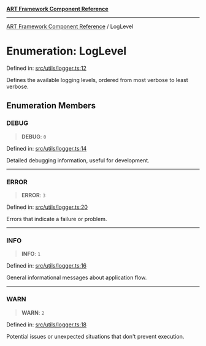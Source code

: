 [**ART Framework Component Reference**](../README.md)

***

[ART Framework Component Reference](../README.md) / LogLevel

# Enumeration: LogLevel

Defined in: [src/utils/logger.ts:12](https://github.com/hashangit/ART/blob/fe46dfaaacd3f198d9540925c3184fcab0f9c813/src/utils/logger.ts#L12)

Defines the available logging levels, ordered from most verbose to least verbose.

## Enumeration Members

### DEBUG

> **DEBUG**: `0`

Defined in: [src/utils/logger.ts:14](https://github.com/hashangit/ART/blob/fe46dfaaacd3f198d9540925c3184fcab0f9c813/src/utils/logger.ts#L14)

Detailed debugging information, useful for development.

***

### ERROR

> **ERROR**: `3`

Defined in: [src/utils/logger.ts:20](https://github.com/hashangit/ART/blob/fe46dfaaacd3f198d9540925c3184fcab0f9c813/src/utils/logger.ts#L20)

Errors that indicate a failure or problem.

***

### INFO

> **INFO**: `1`

Defined in: [src/utils/logger.ts:16](https://github.com/hashangit/ART/blob/fe46dfaaacd3f198d9540925c3184fcab0f9c813/src/utils/logger.ts#L16)

General informational messages about application flow.

***

### WARN

> **WARN**: `2`

Defined in: [src/utils/logger.ts:18](https://github.com/hashangit/ART/blob/fe46dfaaacd3f198d9540925c3184fcab0f9c813/src/utils/logger.ts#L18)

Potential issues or unexpected situations that don't prevent execution.
